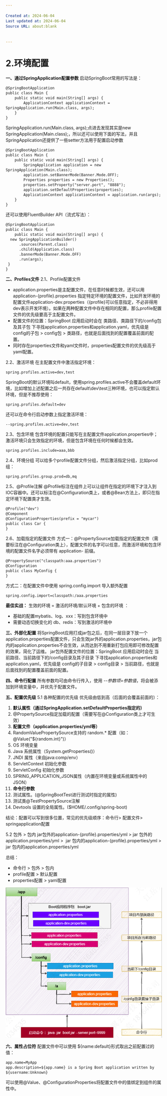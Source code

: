 ```yaml
---

Created at: 2024-06-04
Last updated at: 2024-06-04
Source URL: about:blank


---
```


# 2.环境配置


**一、通过SpringApplication配置参数**
启动SpringBoot常用的写法是：
```
@SpringBootApplication
public class Main {
    public static void main(String[] args) {
        ApplicationContext applicationContext = SpringApplication.run(Main.class, args);
    }
}
```
SpringApplication.run(Main.class, args);点进去发现其实是new SpringApplication(Main.class);，所以还可以使用下面的写法，并且SpringApplication还提供了一些setter方法用于配置启动参数
```
@SpringBootApplication
public class Main {
    public static void main(String[] args) {
        SpringApplication application = new SpringApplication(Main.class);
        application.setBannerMode(Banner.Mode.OFF);
        Properties properties = new Properties();
        properties.setProperty("server.port", "8888");
        application.setDefaultProperties(properties);
        ApplicationContext applicationContext = application.run(args);
    }
}
```
还可以使用FluentBuilder API（流式写法）：
```
@SpringBootApplication
public class Main {
    public static void main(String[] args) {
  new SpringApplicationBuilder()
      .sources(Parent.class)
      .child(Application.class)
      .bannerMode(Banner.Mode.OFF)
      .run(args);
 }
}
```

**二、Profiles文件**
2.1、Profile配置文件

* application.properties是主配置文件，在任意时候都生效，还可以用 application-{profile}.properties 指定特定环境的配置文件，比如开发环境的配置文件application-dev.properties（{profile}可以任意指定，不必非得用dev表示开发环境）。如果在两种配置文件中存在相同的配置，那么profile配置文件的优先级要高于主配置文件。
* 配置文件的位置：SpringBoot 应用启动时会在 类路径、类路径下的/config包及其子包 下寻找application.properties和application.yaml，优先级是 config的子包 > config包 > 类路径，也就是后面找到的配置覆盖前面的配置。
* 同时存在properties文件和yaml文件时，properties配置文件的优先级高于yaml配置。

2.2、激活环境
在主配置文件中激活指定环境：
```
spring.profiles.active=dev,test
```
SpringBoot的默认环境叫default，使用spring.profiles.active不会覆盖default环境，比如增加上述配置之后一共存在default\\dev\\test三种环境，也可以指定默认环境，但是不推荐使用：
```
spring.profiles.default=dev
```
还可以在命令行启动参数上指定激活环境：
```
--spring.profiles.active=dev,test
```

2.3、包含环境
包含环境的配置只能写在主配置文件application.properties中；激活环境只会生效指定的环境，但是包含环境在任何时候都会生效。
```
spring.profiles.include=aaa,bbb
```

2.4、环境分组
可以给多个profile配置文件分组，然后激活指定分组，比如prod组：
```
spring.profiles.group.prod=db,mq
```

2.5、@Profile注解
@Profile标注在组件上可以让组件在指定的环境下才注入到IOC容器中。还可以标注在@Configuration类上，或者@Bean方法上，即只在指定环境下配置类才生效。
```
@Profile("dev")
@Component
@ConfigurationProperties(prefix = "mycar")
public class Car {
}
```

2.6、加载指定的配置文件
方式一：@PropertySource加载指定的配置文件（需要标注在@Configuration类上），配置文件的名字可以任意，而激活环境和包含环境的配置文件名字必须带有 application- 前缀。
```
@PropertySource("classpath:aaa.properties")
@Configuration
public class MyConfig {
}
```
方式二：在配置文件中使用 spring.config.import 导入额外配置
```
spring.config.import=classpath:/aaa.properties
```

**最佳实战：**
生效的环境 = 激活的环境/默认环境 + 包含的环境 ：

* 基础的配置mybatis、log、xxx：写到包含环境中
* 需要动态切换变化的 db、redis：写到激活的环境中

**三、外部化配置**
将SpringBoot应用打成jar包之后，在同一层目录下放一个application.properties配置文件，只会生效jar外的application.properties，jar包内的application.properties不会生效，从而达到不用重新打包应用即可修改配置的效果，简化了运维。
jar包外配置文件的位置：SpringBoot 应用启动时会在 当前路径、当前路径下的/config目录及其子目录 下寻找application.properties和application.yaml，优先级是 config的子目录 > config目录 > 当前路径，也就是后面找到的配置覆盖前面的配置。

**四、命令行配置**
所有参数均可由命令行传入，使用 _\--参数项=参数值_，将会被添加到环境变量中，并优先于配置文件。

**五、配置优先级**
5.1 各种配置的优先级
优先级由低到高（后面的会覆盖前面的）：

1. **默认属性（通过SpringApplication.setDefaultProperties指定的）**
2. @PropertySource指定加载的配置（需要写在@Configuration类上才可生效）
3. **配置文件（application.properties/yml等）**
4. RandomValuePropertySource支持的 random.\* 配置（如：@Value("${random.int}")）
5. OS 环境变量
6. Java 系统属性（System.getProperties()）
7. JNDI 属性（来自java:comp/env）
8. ServletContext 初始化参数
9. ServletConfig 初始化参数
10. SPRING\_APPLICATION\_JSON属性（内置在环境变量或系统属性中的 JSON）
11. **命令行参数**
12. 测试属性。(@SpringBootTest进行测试时指定的属性)
13. 测试类@TestPropertySource注解
14. Devtools 设置的全局属性。($HOME/.config/spring-boot)

结论：配置可以写到很多位置，常见的优先级顺序：命令行\> 配置文件\> springapplication配置

5.2 包外 > 包内
jar包外的application-{profile}.properties/yml > jar 包外的application.properties/yml >  jar 包内的application-{profile}.properties/yml > jar 包内的application.properties/yml

总结：

* 命令行 > 包外 > 包内
* profile配置 > 默认配置
* properties配置 > yaml配置

![unknown_filename.png](./_resources/2.环境配置.resources/unknown_filename.png)

**六、属性占位符**
配置文件中可以使用 ${name:default}形式取出之前配置过的值：
```
app.name=MyApp
app.description=${app.name} is a Spring Boot application written by ${username:Unknown}
```

可以使用@Value、@ConfigurationProperties将配置文件中的值绑定到组件的属性中。

